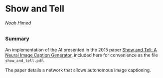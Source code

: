 # Show and Tell
###### Noah Himed

### Summary

An implementation of the AI presented in the 2015 paper 
[Show and Tell: A Neural Image Caption Generator](https://arxiv.org/abs/1411.4555v2),
included here for convenience as the file `show_and_tell.pdf`.

The paper details a network that allows autonomous image captioning.